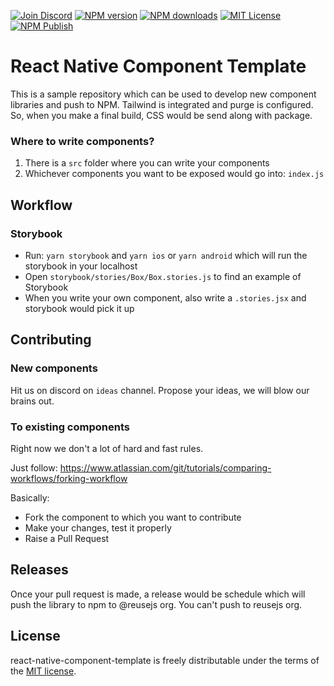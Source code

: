 [![Join Discord][join-discord-image]][join-discord-url]
[![NPM version][npm-version-image]][npm-url]
[![NPM downloads][npm-downloads-image]][npm-downloads-url]
[![MIT License][license-image]][license-url]
[![NPM Publish][npm-publish-action-image]][npm-publish-action-url]

# React Native Component Template

This is a sample repository which can be used to develop new component libraries and push to NPM. Tailwind is integrated and purge is configured. So, when you make a final build, CSS would be send along with package.

### Where to write components?

1. There is a `src` folder where you can write your components
2. Whichever components you want to be exposed would go into: `index.js`

## Workflow

### Storybook

- Run: `yarn storybook` and `yarn ios` or `yarn android` which will run the storybook in your localhost
- Open `storybook/stories/Box/Box.stories.js` to find an example of Storybook
- When you write your own component, also write a `.stories.jsx` and storybook would pick it up

## Contributing

### New components

Hit us on discord on `ideas` channel. Propose your ideas, we will blow our brains out.

### To existing components

Right now we don't a lot of hard and fast rules. 

Just follow: https://www.atlassian.com/git/tutorials/comparing-workflows/forking-workflow

Basically:

- Fork the component to which you want to contribute
- Make your changes, test it properly
- Raise a Pull Request

## Releases

Once your pull request is made, a release would be schedule which will push the library to npm to @reusejs org. You can't push to reusejs org.
 
## License

react-native-component-template is freely distributable under the terms of the [MIT license][license-url].

[license-image]: https://img.shields.io/badge/license-MIT-blue.svg?style=flat
[license-url]: LICENSE

[npm-url]: https://npmjs.org/package/@reusejs/react-native-text-inputs
[npm-version-image]: https://img.shields.io/npm/v/@reusejs/react-native-text-inputs.svg?style=flat

[npm-downloads-image]: https://img.shields.io/npm/dm/@reusejs/react-native-text-inputs.svg?style=flat
[npm-downloads-url]: https://npmcharts.com/compare/@reusejs/react-native-text-inputs?minimal=true

<!-- [view-storybook-image]: https://img.shields.io/badge/View-Storybook-F59E0B.svg
[view-storybook-url]: https://master--617258d6729860003a3d6e10.chromatic.com -->

[join-discord-image]: https://img.shields.io/badge/Join-Discord-7389D8.svg
[join-discord-url]: https://discord.gg/VUa9SHvvDb

<!-- [storybook-action-image]: https://github.com/reusejs/react-native-text-inputs/actions/workflows/chromatic.yml/badge.svg
[storybook-action-url]: https://github.com/reusejs/react-native-text-inputs/actions/workflows/chromatic.yml -->

[npm-publish-action-image]: https://github.com/reusejs/react-native-text-inputs/actions/workflows/publish.yml/badge.svg
[npm-publish-action-url]: https://github.com/reusejs/react-native-text-inputs/actions/workflows/publish.yml